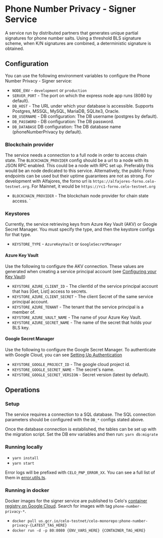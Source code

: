 # Phone Number Privacy - Signer Service

A service run by distributed partners that generates unique partial signatures for phone number salts. Using a threshold BLS signature scheme, when K/N signatures are combined, a deterministic signature is obtained.

## Configuration

You can use the following environment variables to configure the Phone Number Privacy - Signer service:

- `NODE_ENV` - `development` or `production`
- `SERVER_PORT` - The port on which the express node app runs (8080 by default).
- `DB_HOST` - The URL under which your database is accessible. Supports Postgres, MSSQL, MySQL, MariaDB, SQLite3, Oracle.
- `DB_USERNAME` - DB configuration: The DB username (postgres by default).
- `DB_PASSWORD` - DB configuration: The DB password.
- `DB_DATABASE` DB configuration: The DB database name (phoneNumberPrivacy by default).

### Blockchain provider

The service needs a connection to a full node in order to access chain state. The `BLOCKCHAIN_PROVIDER` config should be a url to a node with its JSON RPC enabled.
This could be a node with RPC set up. Preferably this would be an node dedicated to this service. Alternatively, the public Forno endpoints can be used but their uptime guarantees are not as strong. For development with Alfajores, the forno url is `https://alfajores-forno.celo-testnet.org`. For Mainnet, it would be `https://rc1-forno.celo-testnet.org`

- `BLOCKCHAIN_PROVIDER` - The blockchain node provider for chain state access. `

### Keystores

Currently, the service retrieving keys from Azure Key Vault (AKV) or Google Secret Manager.
You must specify the type, and then the keystore configs for that type.

- `KEYSTORE_TYPE` - `AzureKeyVault` or `GoogleSecretManager`

#### Azure Key Vault

Use the following to configure the AKV connection. These values are generated when creating a service principal account (see [Configuring your Key Vault](https://www.npmjs.com/package/@azure/keyvault-keys#configuring-your-key-vault))

- `KEYSTORE_AZURE_CLIENT_ID` - The clientId of the service principal account that has [Get, List] access to secrets.
- `KEYSTORE_AZURE_CLIENT_SECRET` - The client Secret of the same service principal account.
- `KEYSTORE_AZURE_TENANT` - The tenant that the service principal is a member of.
- `KEYSTORE_AZURE_VAULT_NAME` - The name of your Azure Key Vault.
- `KEYSTORE_AZURE_SECRET_NAME` - The name of the secret that holds your BLS key.

#### Google Secret Manager

Use the following to configure the Google Secret Manager. To authenticate with Google Cloud, you can see [Setting Up Authentication](https://cloud.google.com/docs/authentication/production)

- `KEYSTORE_GOOGLE_PROJECT_ID` - The google cloud project id.
- `KEYSTORE_GOOGLE_SECRET_NAME` - The secret's name.
- `KEYSTORE_GOOGLE_SECRET_VERSION` - Secret version (latest by default).

## Operations

### Setup

The service requires a connection to a SQL database. The SQL connection parameters should be configured with the `DB_*` configs stated above.

Once the database connection is established, the tables can be set up with the migration script. Set the DB env variables and then run: `yarn db:migrate`

### Running locally

- `yarn install`
- `yarn start`

Error logs will be prefixed with `CELO_PNP_ERROR_XX`.  You can see a full list of them in [error.utils.ts](https://github.com/celo-org/celo-monorepo/blob/master/packages/phone-number-privacy/signer/src/common/error-utils.ts).

### Running in docker

Docker images for the signer service are published to Celo's [container registry on Google Cloud](https://console.cloud.google.com/gcr/images/celo-testnet/US/celo-monorepo). Search for images with tag `phone-number-privacy-*`.

- `docker pull us.gcr.io/celo-testnet/celo-monorepo:phone-number-privacy-{LATEST_TAG_HERE}`
- `docker run -d -p 80:8080 {ENV_VARS_HERE} {CONTAINER_TAG_HERE}`

